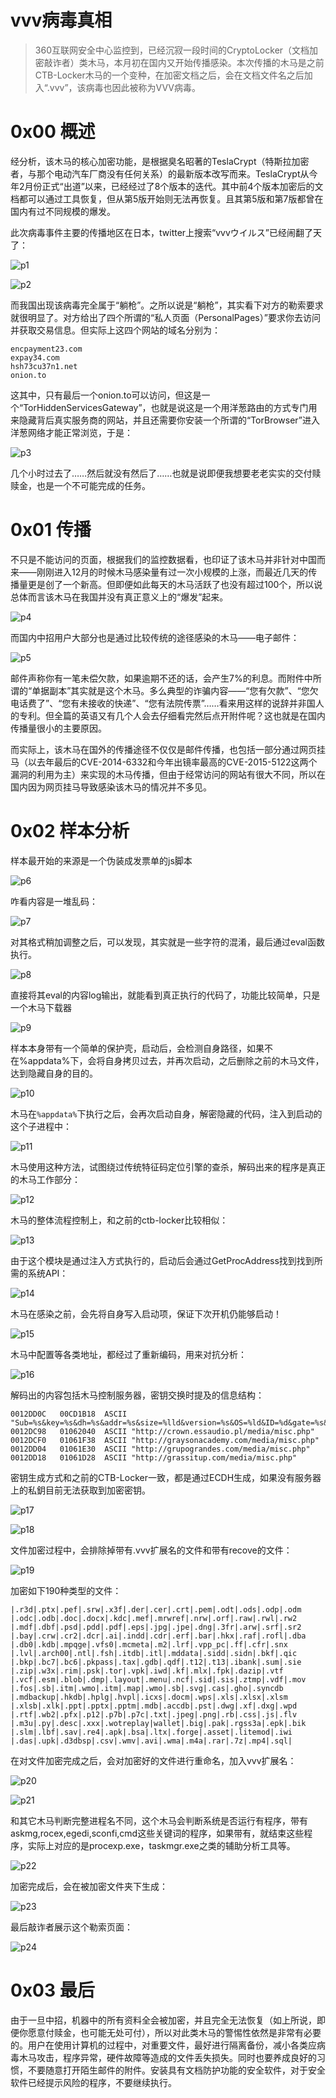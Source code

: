 # vvv病毒真相

> 360互联网安全中心监控到，已经沉寂一段时间的CryptoLocker（文档加密敲诈者）类木马，本月初在国内又开始传播感染。本次传播的木马是之前CTB-Locker木马的一个变种，在加密文档之后，会在文档文件名之后加入“.vvv”，该病毒也因此被称为VVV病毒。

0x00 概述
=====

经分析，该木马的核心加密功能，是根据臭名昭著的TeslaCrypt（特斯拉加密者，与那个电动汽车厂商没有任何关系）的最新版本改写而来。TeslaCrypt从今年2月份正式“出道”以来，已经经过了8个版本的迭代。其中前4个版本加密后的文档都可以通过工具恢复，但从第5版开始则无法再恢复。且其第5版和第7版都曾在国内有过不同规模的爆发。

此次病毒事件主要的传播地区在日本，twitter上搜索“vvvウイルス”已经闹翻了天了：

![p1](http://drops.javaweb.org/uploads/images/1f2f0835f8e999f08d0af021427f3fc5c5ef25b0.jpg)

![p2](http://drops.javaweb.org/uploads/images/493cca71b46b1333017cdaa911b72653d1000ebf.jpg)

而我国出现该病毒完全属于“躺枪”。之所以说是“躺枪”，其实看下对方的勒索要求就很明显了。对方给出了四个所谓的“私人页面（PersonalPages）”要求你去访问并获取交易信息。但实际上这四个网站的域名分别为：

```
encpayment23.com
expay34.com
hsh73cu37n1.net
onion.to

```

这其中，只有最后一个onion.to可以访问，但这是一个“TorHiddenServicesGateway”，也就是说这是一个用洋葱路由的方式专门用来隐藏背后真实服务商的网站，并且还需要你安装一个所谓的“TorBrowser”进入洋葱网络才能正常浏览，于是：

![p3](http://drops.javaweb.org/uploads/images/f41f5e5edada5b0c765f4ee801a9eb536f11bdbd.jpg)

几个小时过去了……然后就没有然后了……也就是说即便我想要老老实实的交付赎赎金，也是一个不可能完成的任务。

0x01 传播
=====

不只是不能访问的页面，根据我们的监控数据看，也印证了该木马并非针对中国而来——刚刚进入12月的时候木马感染量有过一次小规模的上涨，而最近几天的传播量更是创了一个新高。但即便如此每天的木马活跃了也没有超过100个，所以说总体而言该木马在我国并没有真正意义上的“爆发”起来。

![p4](http://drops.javaweb.org/uploads/images/86fe8d67538d3f7d782704ad9c06275668d48f24.jpg)

而国内中招用户大部分也是通过比较传统的途径感染的木马——电子邮件：

![p5](http://drops.javaweb.org/uploads/images/6b42d2f527c4603dcf3029b9abec87feb92fedec.jpg)

邮件声称你有一笔未偿欠款，如果逾期不还的话，会产生7%的利息。而附件中所谓的“单据副本”其实就是这个木马。多么典型的诈骗内容——“您有欠款”、“您欠电话费了”、“您有未接收的快递”、“您有法院传票”……看来用这样的说辞并非国人的专利。但全篇的英语又有几个人会去仔细看完然后点开附件呢？这也就是在国内传播量很小的主要原因。

而实际上，该木马在国外的传播途径不仅仅是邮件传播，也包括一部分通过网页挂马（以去年最后的CVE-2014-6332和今年出镜率最高的CVE-2015-5122这两个漏洞的利用为主）来实现的木马传播，但由于经常访问的网站有很大不同，所以在国内因为网页挂马导致感染该木马的情况并不多见。

0x02 样本分析
=====

样本最开始的来源是一个伪装成发票单的js脚本

![p6](http://drops.javaweb.org/uploads/images/165715e68492f1474ea220a3f121e6f05f167460.jpg)

咋看内容是一堆乱码：

![p7](http://drops.javaweb.org/uploads/images/4bb573cea29af5549c317dc97ea4d5d4b0a3b369.jpg)

对其格式稍加调整之后，可以发现，其实就是一些字符的混淆，最后通过eval函数执行。

![p8](http://drops.javaweb.org/uploads/images/12374c4d73a28f7947c036e44db1a62cd6146f28.jpg)

直接将其eval的内容log输出，就能看到真正执行的代码了，功能比较简单，只是一个木马下载器

![p9](http://drops.javaweb.org/uploads/images/62c7ae8bd3538bb7be9af23a3534caf1d637c9cd.jpg)

样本本身带有一个简单的保护壳，启动后，会检测自身路径，如果不在%appdata%下，会将自身拷贝过去，并再次启动，之后删除之前的木马文件，达到隐藏自身的目的。

![p10](http://drops.javaweb.org/uploads/images/66df6cdda2de0e6256a9f0523056413721f09700.jpg)

木马在`%appdata%`下执行之后，会再次启动自身，解密隐藏的代码，注入到启动的这个子进程中：

![p11](http://drops.javaweb.org/uploads/images/b099ae3f6dcb2b30fcfd049ecf4093fb59c899b9.jpg)

木马使用这种方法，试图绕过传统特征码定位引擎的查杀，解码出来的程序是真正的木马工作部分：

![p12](http://drops.javaweb.org/uploads/images/50d4117f76bd1b8d9a2a19d6ec3549b1d005b98d.jpg)

木马的整体流程控制上，和之前的ctb-locker比较相似：

![p13](http://drops.javaweb.org/uploads/images/0aa0ced01057c00aaed375e85a7a9ee86496b5d4.jpg)

由于这个模块是通过注入方式执行的，启动后会通过GetProcAddress找到找到所需的系统API：

![p14](http://drops.javaweb.org/uploads/images/c714affee14b8402c272f5a1bccd0ae109b107ad.jpg)

木马在感染之前，会先将自身写入启动项，保证下次开机仍能够启动！

![p15](http://drops.javaweb.org/uploads/images/b30675d8820d8bf1b53298aec7f61ee6bcd37adb.jpg)

木马中配置等各类地址，都经过了重新编码，用来对抗分析：

![p16](http://drops.javaweb.org/uploads/images/12f865ebb4171ef32ebba0c7387373d2779e1831.jpg)

解码出的内容包括木马控制服务器，密钥交换时提及的信息结构：

```
0012DD0C   00CD1B18  ASCII "Sub=%s&key=%s&dh=%s&addr=%s&size=%lld&version=%s&OS=%ld&ID=%d&gate=%s&ip=%s&inst_id=%X%X%X%X%X%X%X%X"
0012DC98   01062040  ASCII "http://crown.essaudio.pl/media/misc.php"
0012DCF0   01061F38  ASCII "http://graysonacademy.com/media/misc.php"
0012DD04   01061E30  ASCII "http://grupograndes.com/media/misc.php"
0012DD18   01061D28  ASCII "http://grassitup.com/media/misc.php"

```

密钥生成方式和之前的CTB-Locker一致，都是通过ECDH生成，如果没有服务器上的私鈅目前无法获取到加密密钥。

![p17](http://drops.javaweb.org/uploads/images/76cdf8856e97be918cbd7aa821c3b038fbaf3af5.jpg)

![p18](http://drops.javaweb.org/uploads/images/5037781d0974d8fd539b3cfa981f67915f9c5776.jpg)

文件加密过程中，会排除掉带有.vvv扩展名的文件和带有recove的文件：

![p19](http://drops.javaweb.org/uploads/images/28d5897988e1b4ade33a857e4cdbf74d4ad893e0.jpg)

加密如下190种类型的文件：

```
|.r3d|.ptx|.pef|.srw|.x3f|.der|.cer|.crt|.pem|.odt|.ods|.odp|.odm
|.odc|.odb|.doc|.docx|.kdc|.mef|.mrwref|.nrw|.orf|.raw|.rwl|.rw2
|.mdf|.dbf|.psd|.pdd|.pdf|.eps|.jpg|.jpe|.dng|.3fr|.arw|.srf|.sr2
|.bay|.crw|.cr2|.dcr|.ai|.indd|.cdr|.erf|.bar|.hkx|.raf|.rofl|.dba
|.db0|.kdb|.mpqge|.vfs0|.mcmeta|.m2|.lrf|.vpp_pc|.ff|.cfr|.snx
|.lvl|.arch00|.ntl|.fsh|.itdb|.itl|.mddata|.sidd|.sidn|.bkf|.qic
|.bkp|.bc7|.bc6|.pkpass|.tax|.gdb|.qdf|.t12|.t13|.ibank|.sum|.sie
|.zip|.w3x|.rim|.psk|.tor|.vpk|.iwd|.kf|.mlx|.fpk|.dazip|.vtf
|.vcf|.esm|.blob|.dmp|.layout|.menu|.ncf|.sid|.sis|.ztmp|.vdf|.mov
|.fos|.sb|.itm|.wmo|.itm|.map|.wmo|.sb|.svg|.cas|.gho|.syncdb
|.mdbackup|.hkdb|.hplg|.hvpl|.icxs|.docm|.wps|.xls|.xlsx|.xlsm
|.xlsb|.xlk|.ppt|.pptx|.pptm|.mdb|.accdb|.pst|.dwg|.xf|.dxg|.wpd
|.rtf|.wb2|.pfx|.p12|.p7b|.p7c|.txt|.jpeg|.png|.rb|.css|.js|.flv
|.m3u|.py|.desc|.xxx|.wotreplay|wallet|.big|.pak|.rgss3a|.epk|.bik
|.slm|.lbf|.sav|.re4|.apk|.bsa|.ltx|.forge|.asset|.litemod|.iwi
|.das|.upk|.d3dbsp|.csv|.wmv|.avi|.wma|.m4a|.rar|.7z|.mp4|.sql|

```

在对文件加密完成之后，会对加密好的文件进行重命名，加入vvv扩展名：

![p20](http://drops.javaweb.org/uploads/images/bd7572d1e759917da64b251952507570957e77c4.jpg)

![p21](http://drops.javaweb.org/uploads/images/7b5a4973e9d167abdf620cbcf1019ef70d4f6eff.jpg)

和其它木马判断完整进程名不同，这个木马会判断系统是否运行有程序，带有askmg,rocex,egedi,sconfi,cmd这些关键词的程序，如果带有，就结束这些程序，实际上对应的是procexp.exe，taskmgr.exe之类的辅助分析工具等。

![p22](http://drops.javaweb.org/uploads/images/8f756d85328802bc79d3fda0231a3f561deb363f.jpg)

加密完成后，会在被加密文件夹下生成：

![p23](http://drops.javaweb.org/uploads/images/3f25959f773821b1bba074502a8281293ec099ff.jpg)

最后敲诈者展示这个勒索页面：

![p24](http://drops.javaweb.org/uploads/images/e5d30084b844e86a8cdfc1e1bf8f4b4045da7bf2.jpg)

0x03 最后
=====

由于一旦中招，机器中的所有资料全会被加密，并且完全无法恢复（如上所说，即便你愿意付赎金，也可能无处可付），所以对此类木马的警惕性依然是非常有必要的。用户在使用计算机的过程中，对重要文件，最好进行隔离备份，减小各类应病毒木马攻击，程序异常，硬件故障等造成的文件丢失损失。同时也要养成良好的习惯，不要随意打开陌生邮件的附件。安装具有文档防护功能的安全软件，对于安全软件已经提示风险的程序，不要继续执行。